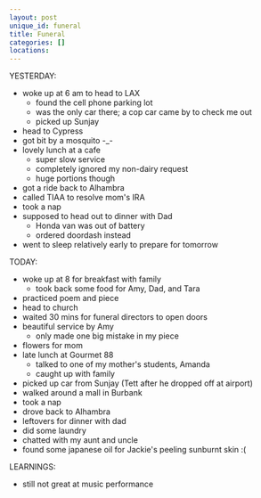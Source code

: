 ```yaml
---
layout: post
unique_id: funeral
title: Funeral
categories: []
locations: 
---
```


YESTERDAY:
* woke up at 6 am to head to LAX
  * found the cell phone parking lot
  * was the only car there; a cop car came by to check me out
  * picked up Sunjay
* head to Cypress
* got bit by a mosquito -_-
* lovely lunch at a cafe
  * super slow service
  * completely ignored my non-dairy request
  * huge portions though
* got a ride back to Alhambra
* called TIAA to resolve mom's IRA
* took a nap
* supposed to head out to dinner with Dad
  * Honda van was out of battery
  * ordered doordash instead
* went to sleep relatively early to prepare for tomorrow

TODAY:
* woke up at 8 for breakfast with family
  * took back some food for Amy, Dad, and Tara
* practiced poem and piece
* head to church
* waited 30 mins for funeral directors to open doors
* beautiful service by Amy
  * only made one big mistake in my piece
* flowers for mom
* late lunch at Gourmet 88
  * talked to one of my mother's students, Amanda
  * caught up with family
* picked up car from Sunjay (Tett after he dropped off at airport)
* walked around a mall in Burbank
* took a nap
* drove back to Alhambra
* leftovers for dinner with dad
* did some laundry
* chatted with my aunt and uncle
* found some japanese oil for Jackie's peeling sunburnt skin :(

LEARNINGS:
* still not great at music performance
